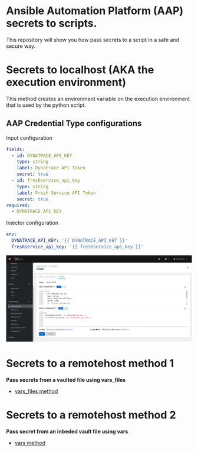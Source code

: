 Ansible Automation Platform (AAP) secrets to scripts.
=========

This repository will show you how pass secrets to a script in a safe and secure way.

Secrets to localhost (AKA the execution environment)
=========

This method creates an environment variable on the execution environment that is used by the python script.

AAP Credential Type configurations
------------
Input configuration
```yaml
fields:
  - id: DYNATRACE_API_KEY
    type: string
    label: Dynatrace API Token
    secret: true
  - id: freshservice_api_key
    type: string
    label: Fresh Service API Token
    secret: true
required:
  - DYNATRACE_API_KEY
```
Injector configuration
```yaml
env:
  DYNATRACE_API_KEY: '{{ DYNATRACE_API_KEY }}'
  freshservice_api_key: '{{ freshservice_api_key }}'
```
![alt text](https://github.com/ericcames/aap.secrets-scripts/blob/main/images/customcredentialtype.png "Logo Title Text 1")

Secrets to a remotehost method 1
=========

**Pass secrets from a vaulted file using vars_files**
- [vars_files method]( https://github.com/ericcames/aap.secrets-scripts/blob/main/playbooks/python_secrets_remotehost_method_1.yml "var_files method")

Secrets to a remotehost method 2
=========

**Pass secret from an inbeded vault file using vars**
- [vars method]( https://github.com/ericcames/aap.secrets-scripts/blob/main/playbooks/python_secrets_remotehost_method_2.yml "vars method")